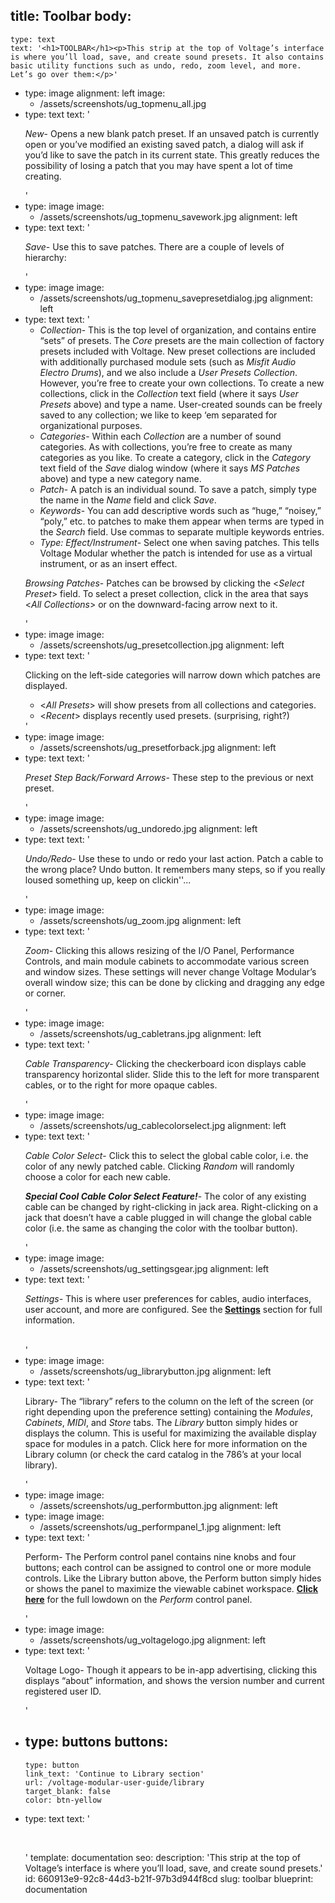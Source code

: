 title: Toolbar
body:
  -
    type: text
    text: '<h1>TOOLBAR</h1><p>This strip at the top of Voltage’s interface is where you’ll load, save, and create sound presets. It also contains basic utility functions such as undo, redo, zoom level, and more. Let’s go over them:</p>'
  -
    type: image
    alignment: left
    image:
      - /assets/screenshots/ug_topmenu_all.jpg
  -
    type: text
    text: '<p><em>New</em>- Opens a new blank patch preset. If an unsaved patch is currently open or you’ve modified an existing saved patch, a dialog will ask if you’d like to save the patch in its current state. This greatly reduces the possibility of losing a patch that you may have spent a lot of time creating.</p>'
  -
    type: image
    image:
      - /assets/screenshots/ug_topmenu_savework.jpg
    alignment: left
  -
    type: text
    text: '<p><em>Save</em>- Use this to save patches. There are a couple of levels of hierarchy:</p>'
  -
    type: image
    image:
      - /assets/screenshots/ug_topmenu_savepresetdialog.jpg
    alignment: left
  -
    type: text
    text: '<ul><li><em>Collection</em>- This is the top level of organization, and contains entire “sets” of presets. The <em>Core</em>&nbsp;presets are the main collection of factory presets included with Voltage. New preset collections are included with additionally purchased module sets (such as <em>Misfit Audio Electro Drums</em>), and we also include a <em>User Presets Collection</em>. However, you’re free to create your own collections. To create a new collections, click in the <em>Collection</em>&nbsp;text field (where it says <em>User Presets</em>&nbsp;above) and type a name. User-created sounds can be freely saved to any collection; we like to keep ‘em separated for organizational purposes.</li><li><em>Categories</em>- Within each <em>Collection</em> are a number of sound categories. As with collections, you’re free to create as many categories as you like. To create a category, click in the <em>Category</em> text field of the <em>Save</em> dialog window (where it says <em>MS Patches</em> above) and type a new category name.</li><li><em>Patch</em>- A patch is an individual sound. To save a patch, simply type the name in the <em>Name</em> field and click <em>Save</em>.</li><li><em>Keywords</em>- You can add descriptive words such as “huge,” “noisey,” “poly,” etc. to patches to make them appear when terms are typed in the <em>Search</em> field. Use commas to separate multiple keywords entries.</li><li><em>Type: Effect/Instrument</em>- Select one when saving patches. This tells Voltage Modular whether the patch is intended for use as a virtual instrument, or as an insert effect.</li></ul><p><em>Browsing Patches</em>- Patches can be browsed by clicking the &lt;<em>Select Preset</em>&gt; field. To select a preset collection, click in the area that says &lt;<em>All Collections</em>&gt; or on the downward-facing arrow next to it.</p>'
  -
    type: image
    image:
      - /assets/screenshots/ug_presetcollection.jpg
    alignment: left
  -
    type: text
    text: '<p>Clicking on the left-side categories will narrow down which patches are displayed.</p><ul><li>&lt;<em>All Presets</em>&gt; will show presets from all collections and categories.</li><li>&lt;<em>Recent</em>&gt; displays recently used presets. (surprising, right?)</li></ul>'
  -
    type: image
    image:
      - /assets/screenshots/ug_presetforback.jpg
    alignment: left
  -
    type: text
    text: '<p><em>Preset Step Back/Forward Arrows</em>- These step to the previous or next preset.</p>'
  -
    type: image
    image:
      - /assets/screenshots/ug_undoredo.jpg
    alignment: left
  -
    type: text
    text: '<p><em>Undo/Redo</em>- Use these to undo or redo your last action. Patch a cable to the wrong place? Undo button. It remembers many steps, so if you really loused something up, keep on clickin''...</p>'
  -
    type: image
    image:
      - /assets/screenshots/ug_zoom.jpg
    alignment: left
  -
    type: text
    text: '<p><em>Zoom</em>- Clicking this allows resizing of the I/O Panel, Performance Controls, and main module cabinets to accommodate various screen and window sizes. These settings will never change Voltage Modular’s overall window size; this can be done by clicking and dragging any edge or corner.</p>'
  -
    type: image
    image:
      - /assets/screenshots/ug_cabletrans.jpg
    alignment: left
  -
    type: text
    text: '<p><em>Cable Transparency</em>- Clicking the checkerboard icon displays cable transparency horizontal slider. Slide this to the left for more transparent cables, or to the right for more opaque cables.</p>'
  -
    type: image
    image:
      - /assets/screenshots/ug_cablecolorselect.jpg
    alignment: left
  -
    type: text
    text: '<p><em>Cable Color Select</em>- Click this to select the global cable color, i.e. the color of any newly patched cable. Clicking <em>Random</em> will randomly choose a color for each new cable.</p><p><strong><em>Special Cool Cable Color Select Feature!</em></strong>- The color of any existing cable can be changed by right-clicking in jack area. Right-clicking on a jack that doesn’t have a cable plugged in will change the global cable color (i.e. the same as changing the color with the toolbar button).</p>'
  -
    type: image
    image:
      - /assets/screenshots/ug_settingsgear.jpg
    alignment: left
  -
    type: text
    text: '<p><em>Settings- </em>This is where user preferences for cables, audio interfaces, user account, and more are configured. See the<strong> <a href="https://docs.cherryaudio.com/voltage-modular-user-guide/settings">Settings</a></strong> section for full information.<em><br></em><br></p>'
  -
    type: image
    image:
      - /assets/screenshots/ug_librarybutton.jpg
    alignment: left
  -
    type: text
    text: '<p>Library- The “library” refers to the column on the left of the screen (or right depending upon the preference setting) containing the <em>Modules</em>, <em>Cabinets</em>, <em>MIDI</em>, and <em>Store</em>&nbsp;tabs. The <em>Library</em>&nbsp;button simply hides or displays the column. This is useful for maximizing the available display space for modules in a patch. Click here for more information on the Library column (or check the card catalog in the 786’s at your local library).</p>'
  -
    type: image
    image:
      - /assets/screenshots/ug_performbutton.jpg
    alignment: left
  -
    type: image
    image:
      - /assets/screenshots/ug_performpanel_1.jpg
    alignment: left
  -
    type: text
    text: '<p>Perform- The Perform control panel contains nine knobs and four buttons; each control can be assigned to control one or more module controls. Like the Library button above, the Perform button simply hides or shows the panel to maximize the viewable cabinet workspace. <strong><a href="/voltage-modular-user-guide/perform-controls-panel">Click here</a></strong>&nbsp;for the full lowdown on the <em>Perform</em>&nbsp;control panel.</p>'
  -
    type: image
    image:
      - /assets/screenshots/ug_voltagelogo.jpg
    alignment: left
  -
    type: text
    text: '<p>Voltage Logo- Though it appears to be in-app advertising, clicking this displays “about” information, and shows the version number and current registered user ID.</p>'
  -
    type: buttons
    buttons:
      -
        type: button
        link_text: 'Continue to Library section'
        url: /voltage-modular-user-guide/library
        target_blank: false
        color: btn-yellow
  -
    type: text
    text: '<p><br></p>'
template: documentation
seo:
  description: 'This strip at the top of Voltage’s interface is where you’ll load, save, and create sound presets.'
id: 660913e9-92c8-44d3-b21f-97b3d944f8cd
slug: toolbar
blueprint: documentation
